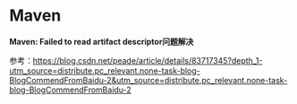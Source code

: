 # Maven



**Maven: Failed to read artifact descriptor问题解决**

参考：https://blog.csdn.net/peade/article/details/83717345?depth_1-utm_source=distribute.pc_relevant.none-task-blog-BlogCommendFromBaidu-2&utm_source=distribute.pc_relevant.none-task-blog-BlogCommendFromBaidu-2